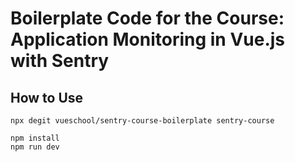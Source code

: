 # Boilerplate Code for the Course: Application Monitoring in Vue.js with Sentry 

## How to Use

```
npx degit vueschool/sentry-course-boilerplate sentry-course
```
```
npm install
npm run dev
```
